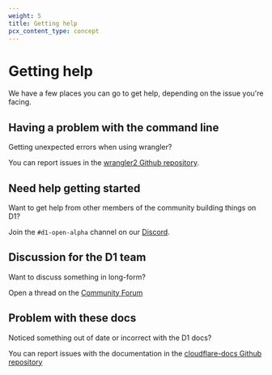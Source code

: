 ```yaml
---
weight: 5
title: Getting help
pcx_content_type: concept
---
```


# Getting help

We have a few places you can go to get help, depending on the issue you're facing.

## Having a problem with the command line

Getting unexpected errors when using wrangler? 

You can report issues in the [wrangler2 Github repository](https://github.com/cloudflare/wrangler2/issues/new/choose).

## Need help getting started

Want to get help from other members of the community building things on D1? 

Join the `#d1-open-alpha` channel on our [Discord](https://discord.gg/cloudflaredev).

## Discussion for the D1 team

Want to discuss something in long-form? 

Open a thread on the [Community Forum](https://community.cloudflare.com/c/developers/d1)

## Problem with these docs

Noticed something out of date or incorrect with the D1 docs? 

You can report issues with the documentation in the [cloudflare-docs Github repository](https://github.com/cloudflare/cloudflare-docs/issues/new/choose)